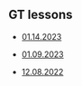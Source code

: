 ## GT lessons

- [01.14.2023](https://github.com/sl101/TEL-RAN_GT/tree/main/homeworks/01.14.2023/jobs_table.sql)

- [01.09.2023](https://github.com/sl101/TEL-RAN_GT/tree/main/homeworks/01.09.2023/task_1.sql)
- [12.08.2022](https://sl101.github.io/TEL-RAN_GT/homeworks/12.08.2022/)
